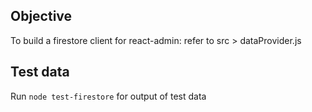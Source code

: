 ## Objective
To build a firestore client for react-admin: refer to src > dataProvider.js

## Test data
Run `node test-firestore` for output of test data 